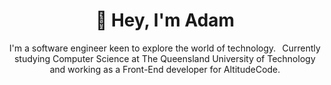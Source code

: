 <h1 align="center">
👋 Hey, I'm Adam
</h1>

<p align="center">I'm a software engineer keen to explore the world of technology.⠀Currently studying Computer Science at The Queensland University of Technology and working as a Front-End developer for AltitudeCode.</p>

<!--
**Twouloo/Twouloo** is a ✨ _special_ ✨ repository because its `README.md` (this file) appears on your GitHub profile.

Here are some ideas to get you started:

- 🔭 I’m currently working on ...
- 🌱 I’m currently learning ...
- 👯 I’m looking to collaborate on ...
- 🤔 I’m looking for help with ...
- 💬 Ask me about ...
- 📫 How to reach me: ...
- 😄 Pronouns: ...
- ⚡ Fun fact: ...
-->
